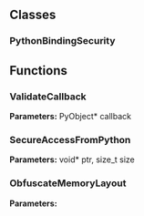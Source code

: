 
## Classes

### PythonBindingSecurity




## Functions

### ValidateCallback



**Parameters:** PyObject* callback

### SecureAccessFromPython



**Parameters:** void* ptr, size_t size

### ObfuscateMemoryLayout



**Parameters:** 
